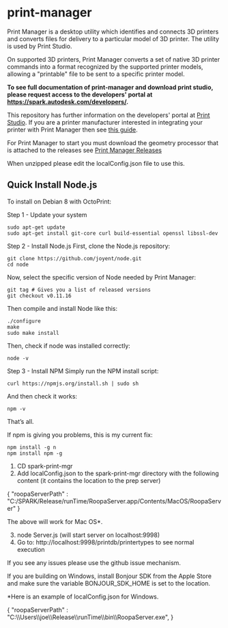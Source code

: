 print-manager
===========

Print Manager is a desktop utility which identifies and connects 3D printers and converts files for delivery to a particular model of 3D printer. The utility is used by Print Studio.

On supported 3D printers, Print Manager converts a set of native 3D printer commands into a format recognized by the supported printer models, allowing a "printable" file to be sent to a specific printer model.

<b>To see full documentation of print-manager and download print studio, please request access to the developers' portal at
 <a href="https://spark.autodesk.com/developers/" target="_blank">https://spark.autodesk.com/developers/</a>.</b>
 
This repository has further information on the developers' portal at [Print Studio](https://spark.autodesk.com/developers/showcase/d0716b0d-5cb4-4959-9f10-032be8591c2a). 
If you are a printer manufacturer interested in integrating your printer with Print Manager then see [this guide](https://spark.autodesk.com/developers/reference/printer-manufacturers/integrate-your-printer/integrate-your-printer-model).

For Print Manager to start you must download the geometry processor that is attached to the releases see [Print Manager Releases](https://github.com/spark3dp/print-manager/releases)

When unzipped please edit the localConfig.json file to use this.


## Quick Install Node.js  

   To install on Debian 8 with OctoPrint:
   
  Step 1 - Update your system
  ```
  sudo apt-get update
  sudo apt-get install git-core curl build-essential openssl libssl-dev
  ```
  Step 2 - Install Node.js
   First, clone the Node.js repository:
  ```
  git clone https://github.com/joyent/node.git
  cd node
  ```
  Now, select the specific version of Node needed by Print Manager:
  ```
  git tag # Gives you a list of released versions
  git checkout v0.11.16
  ```
  Then compile and install Node like this:
  ```
  ./configure
  make
  sudo make install
  ```
  Then, check if node was installed correctly:
  ```
  node -v
  ```
  Step 3 - Install NPM
   Simply run the NPM install script:
  ```
  curl https://npmjs.org/install.sh | sudo sh
  ```
  And then check it works:
  ```
  npm -v
  ```
  That’s all.
  
  If npm is giving you problems, this is my current fix:
  ```
  npm install -g n
  npm install npm -g
  ```

1. CD spark-print-mgr 
2. Add localConfig.json to the spark-print-mgr directory with the following content (it contains the location to the prep server)

{
         "roopaServerPath" : "C:/SPARK/Release/runTime/RoopaServer.app/Contents/MacOS/RoopaServer"
}

   The above will work for Mac OS*.

3. node Server.js (will start server on localhost:9998)  
4. Go to: http://localhost:9998/printdb/printertypes to see normal execution

If you see any issues please use the github issue mechanism. 
 
If you are building on Windows, install Bonjour SDK from the Apple Store and make sure the variable  BONJOUR_SDK_HOME is set to the location.   

*Here is an example of localConfig.json for Windows. 

{
         "roopaServerPath" : "C:\\\Users\\\joe\\\Release\\\runTime\\\bin\\\RoopaServer.exe",
}




